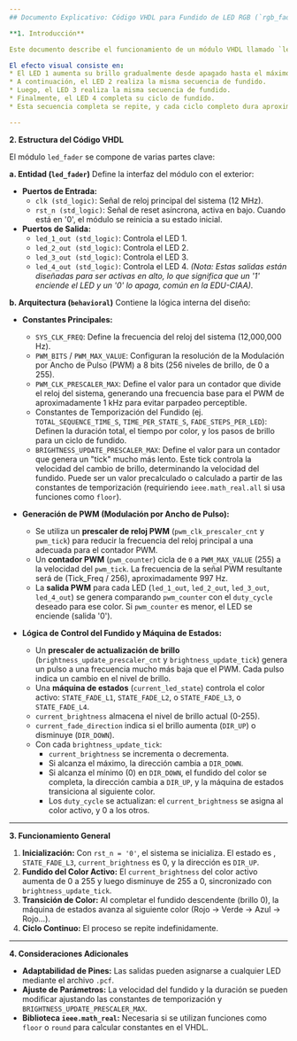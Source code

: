 ```yaml
---
## Documento Explicativo: Código VHDL para Fundido de LED RGB (`rgb_fader.vhd`)

**1. Introducción**

Este documento describe el funcionamiento de un módulo VHDL llamado `led_fader`. El propósito de este módulo es controlar los 4 LEDs de la placa para generar un efecto visual de fade secuencial a través de estos cuatro leds. El diseño está pensado para ser implementado en una FPGA, como la iCE40HX4K presente en la placa EDU-CIAA-FPGA, utilizando un reloj de sistema de 12 MHz.

El efecto visual consiste en:
* El LED 1 aumenta su brillo gradualmente desde apagado hasta el máximo, y luego disminuye su brillo gradualmente hasta apagarse.
* A continuación, el LED 2 realiza la misma secuencia de fundido.
* Luego, el LED 3 realiza la misma secuencia de fundido.
* Finalmente, el LED 4 completa su ciclo de fundido.
* Esta secuencia completa se repite, y cada ciclo completo dura aproximadamente 4 segundo.

---
```

**2. Estructura del Código VHDL**

El módulo `led_fader` se compone de varias partes clave:

**a. Entidad (`led_fader`)**
Define la interfaz del módulo con el exterior:
* **Puertos de Entrada:**
    * `clk (std_logic)`: Señal de reloj principal del sistema (12 MHz).
    * `rst_n (std_logic)`: Señal de reset asíncrona, activa en bajo. Cuando está en '0', el módulo se reinicia a su estado inicial.
* **Puertos de Salida:**
    * `led_1_out (std_logic)`: Controla el LED 1.
    * `led_2_out (std_logic)`: Controla el LED 2.
    * `led_3_out (std_logic)`: Controla el LED 3.
    * `led_4_out (std_logic)`: Controla el LED 4.
    *(Nota: Estas salidas están diseñadas para ser activas en alto, lo que significa que un '1' enciende el LED y un '0' lo apaga, común en la EDU-CIAA).*

**b. Arquitectura (`behavioral`)**
Contiene la lógica interna del diseño:

* **Constantes Principales:**
    * `SYS_CLK_FREQ`: Define la frecuencia del reloj del sistema (12,000,000 Hz).
    * `PWM_BITS` / `PWM_MAX_VALUE`: Configuran la resolución de la Modulación por Ancho de Pulso (PWM) a 8 bits (256 niveles de brillo, de 0 a 255).
    * `PWM_CLK_PRESCALER_MAX`: Define el valor para un contador que divide el reloj del sistema, generando una frecuencia base para el PWM de aproximadamente 1 kHz para evitar parpadeo perceptible.
    * Constantes de Temporización del Fundido (ej. `TOTAL_SEQUENCE_TIME_S`, `TIME_PER_STATE_S`, `FADE_STEPS_PER_LED`): Definen la duración total, el tiempo por color, y los pasos de brillo para un ciclo de fundido.
    * `BRIGHTNESS_UPDATE_PRESCALER_MAX`: Define el valor para un contador que genera un "tick" mucho más lento. Este tick controla la velocidad del cambio de brillo, determinando la velocidad del fundido. Puede ser un valor precalculado o calculado a partir de las constantes de temporización (requiriendo `ieee.math_real.all` si usa funciones como `floor`).

* **Generación de PWM (Modulación por Ancho de Pulso):**
    * Se utiliza un **prescaler de reloj PWM** (`pwm_clk_prescaler_cnt` y `pwm_tick`) para reducir la frecuencia del reloj principal a una adecuada para el contador PWM.
    * Un **contador PWM** (`pwm_counter`) cicla de `0` a `PWM_MAX_VALUE` (255) a la velocidad del `pwm_tick`. La frecuencia de la señal PWM resultante será de (Tick_Freq / 256), aproximadamente 997 Hz.
    * La **salida PWM** para cada LED (`led_1_out`, `led_2_out`, `led_3_out`, `led_4_out`) se genera comparando `pwm_counter` con el `duty_cycle` deseado para ese color. Si `pwm_counter` es menor, el LED se enciende (salida '0').

* **Lógica de Control del Fundido y Máquina de Estados:**
    * Un **prescaler de actualización de brillo** (`brightness_update_prescaler_cnt` y `brightness_update_tick`) genera un pulso a una frecuencia mucho más baja que el PWM. Cada pulso indica un cambio en el nivel de brillo.
    * Una **máquina de estados** (`current_led_state`) controla el color activo: `STATE_FADE_L1`, `STATE_FADE_L2`, o `STATE_FADE_L3`, o `STATE_FADE_L4`.
    * `current_brightness` almacena el nivel de brillo actual (0-255).
    * `current_fade_direction` indica si el brillo aumenta (`DIR_UP`) o disminuye (`DIR_DOWN`).
    * Con cada `brightness_update_tick`:
        * `current_brightness` se incrementa o decrementa.
        * Si alcanza el máximo, la dirección cambia a `DIR_DOWN`.
        * Si alcanza el mínimo (0) en `DIR_DOWN`, el fundido del color se completa, la dirección cambia a `DIR_UP`, y la máquina de estados transiciona al siguiente color.
        * Los `duty_cycle` se actualizan: el `current_brightness` se asigna al color activo, y 0 a los otros.

---
**3. Funcionamiento General**

1.  **Inicialización:** Con `rst_n = '0'`, el sistema se inicializa. El estado es , `STATE_FADE_L3`, `current_brightness` es 0, y la dirección es `DIR_UP`.
2.  **Fundido del Color Activo:** El `current_brightness` del color activo aumenta de 0 a 255 y luego disminuye de 255 a 0, sincronizado con `brightness_update_tick`.
3.  **Transición de Color:** Al completar el fundido descendente (brillo 0), la máquina de estados avanza al siguiente color (Rojo -> Verde -> Azul -> Rojo...).
4.  **Ciclo Continuo:** El proceso se repite indefinidamente.

---
**4. Consideraciones Adicionales**

* **Adaptabilidad de Pines:** Las salidas pueden asignarse a cualquier LED mediante el archivo `.pcf`.
* **Ajuste de Parámetros:** La velocidad del fundido y la duración se pueden modificar ajustando las constantes de temporización y `BRIGHTNESS_UPDATE_PRESCALER_MAX`.
* **Biblioteca `ieee.math_real`:** Necesaria si se utilizan funciones como `floor` o `round` para calcular constantes en el VHDL.